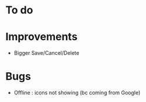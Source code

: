 # To do

# Improvements
- Bigger Save/Cancel/Delete

# Bugs
- Offline : icons not showing (bc coming from Google)
